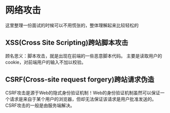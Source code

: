 
# 网络攻击

这里整理一份面试的时候可以不用慌张的，整体理解起来比较轻松的

## XSS(Cross Site Scripting)跨站脚本攻击

顾名思义：脚本攻击，就是出现在前端的一些恶意脚本代码。
主要是读取用户的cookie，对前端用户的输入不加以校验。

## CSRF(Cross-site request forgery)跨站请求伪造

CSRF攻击是源于Web的隐式身份验证机制！Web的身份验证机制虽然可以保证一个请求是来自于某个用户的浏览器，但却无法保证该请求是用户批准发送的。CSRF攻击的一般是由服务端解决。
